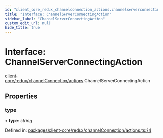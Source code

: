 ```yaml
---
id: "client_core_redux_channelconnection_actions.channelserverconnectingaction"
title: "Interface: ChannelServerConnectingAction"
sidebar_label: "ChannelServerConnectingAction"
custom_edit_url: null
hide_title: true
---
```


# Interface: ChannelServerConnectingAction

[client-core/redux/channelConnection/actions](../modules/client_core_redux_channelconnection_actions.md).ChannelServerConnectingAction

## Properties

### type

• **type**: *string*

Defined in: [packages/client-core/redux/channelConnection/actions.ts:24](https://github.com/xr3ngine/xr3ngine/blob/9d253dc38/packages/client-core/redux/channelConnection/actions.ts#L24)
